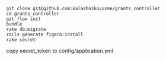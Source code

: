 ```shell
git clone git@github.com:kalashnikovisme/grants_controller
cd grants_controller
git flow init
bundle
rake db:migrate
rails generate figaro:install
rake secret
```
copy secret_token to config/application.yml

